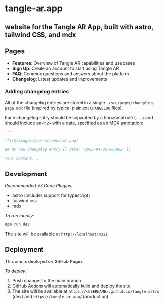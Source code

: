# tangle-ar.app
## website for the Tangle AR App, built with astro, tailwind CSS, and mdx

## Pages

- **Features**: Overview of Tangle AR capabilities and use cases
- **Sign Up**: Create an account to start using Tangle AR
- **FAQ**: Common questions and answers about the platform
- **Changelog**: Latest updates and improvements

### Adding changelog entries

All of the changelog entries are stored in a single `./src/pages/changelog-page.mdx` file (inspired by typical plaintext `CHANGELOG` files).

Each changelog entry should be separated by a horizontal rule (`---`) and should include an `<h2>` with a date, specified as an [MDX annotation](https://github.com/bradlc/mdx-annotations):

```md
---

![](@/images/your-screenshot.png)

## My new changelog entry {{ date: '2023-04-06T00:00Z' }}

Your content...
```

## Development

*Recommended VS Code Plugins:*
- astro (includes support for typescript)
- tailwind css
- mdx

*To run locally:*

```bash
npm run dev
```

The site will be available at `http://localhost:4321`

## Deployment

This site is deployed on GitHub Pages. 

*To deploy:*

1. Push changes to the main branch
2. GitHub Actions will automatically build and deploy the site
3. The site will be available at `https://<USERNAME>.github.io/tangle-astro` (dev) and `https://tangle-ar.app/` (production)


